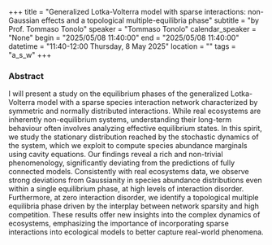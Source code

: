 +++
title = "Generalized Lotka-Volterra model with sparse interactions: non-Gaussian effects and a topological multiple-equilibria phase"
subtitle = "by Prof. Tommaso Tonolo"
speaker = "Tommaso Tonolo"
calendar_speaker = "None"
begin = "2025/05/08  11:40:00"
end = "2025/05/08  11:40:00"
datetime = "11:40-12:00 Thursday, 8 May 2025"
location = ""
tags = "a_s_w"
+++

### Abstract
I will present a study on the equilibrium phases of the generalized Lotka-Volterra model with a sparse species interaction network characterized by symmetric and normally distributed interactions.
While real ecosystems are inherently non-equilibrium systems, understanding their long-term behaviour often involves analyzing effective equilibrium states. In this spirit, we study the stationary distribution reached by the stochastic dynamics of the system, which we exploit to compute species abundance marginals using cavity equations. Our findings reveal a rich and non-trivial phenomenology, significantly deviating from the predictions of fully connected models.
Consistently with real ecosystems data, we observe strong deviations from Gaussianity in species abundance distributions even within a single equilibrium phase, at high levels of interaction disorder.
Furthermore, at zero interaction disorder, we identify a topological multiple equilibria phase driven by the interplay between network sparsity and high competition. These results offer new insights into the complex dynamics of ecosystems, emphasizing the importance of incorporating sparse interactions into ecological models to better capture real-world phenomena.
